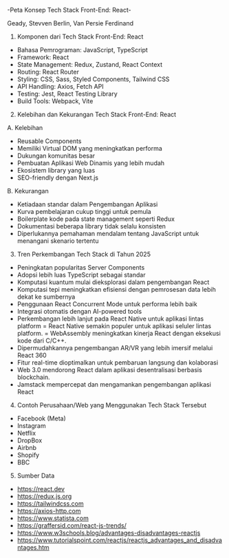 -Peta Konsep Tech Stack Front-End: React-

Geady, Stevven Berlin, Van Persie Ferdinand

1. Komponen dari Tech Stack Front-End: React
- Bahasa Pemrograman: JavaScript, TypeScript
- Framework: React
- State Management: Redux, Zustand, React Context
- Routing: React Router
- Styling: CSS, Sass, Styled Components, Tailwind CSS
- API Handling: Axios, Fetch API
- Testing: Jest, React Testing Library
- Build Tools: Webpack, Vite

2. Kelebihan dan Kekurangan Tech Stack Front-End: React

A. Kelebihan
- Reusable Components
- Memiliki Virtual DOM yang meningkatkan performa
- Dukungan komunitas besar
- Pembuatan Aplikasi Web Dinamis yang lebih mudah
- Ekosistem library yang luas
- SEO-friendly dengan Next.js

B. Kekurangan
- Ketiadaan standar dalam Pengembangan Aplikasi
- Kurva pembelajaran cukup tinggi untuk pemula
- Boilerplate kode pada state management seperti Redux
- Dokumentasi beberapa library tidak selalu konsisten
- Diperlukannya pemahaman mendalam tentang JavaScript untuk menangani skenario tertentu

3. Tren Perkembangan Tech Stack di Tahun 2025
- Peningkatan popularitas Server Components
- Adopsi lebih luas TypeScript sebagai standar
- Komputasi kuantum mulai dieksplorasi dalam pengembangan React
- Komputasi tepi meningkatkan efisiensi dengan pemrosesan data lebih dekat ke sumbernya
- Penggunaan React Concurrent Mode untuk performa lebih baik
- Integrasi otomatis dengan AI-powered tools
- Perkembangan lebih lanjut pada React Native untuk aplikasi lintas platform
= React Native semakin populer untuk aplikasi seluler lintas platform.
= WebAssembly meningkatkan kinerja React dengan eksekusi kode dari C/C++.
- Dipermudahkannya pengembangan AR/VR yang lebih imersif melalui React 360
- Fitur real-time dioptimalkan untuk pembaruan langsung dan kolaborasi
- Web 3.0 mendorong React dalam aplikasi desentralisasi berbasis blockchain.
- Jamstack mempercepat dan mengamankan pengembangan aplikasi React

4. Contoh Perusahaan/Web yang Menggunakan Tech Stack Tersebut
- Facebook (Meta)
- Instagram
- Netflix
- DropBox
- Airbnb
- Shopify
- BBC

5. Sumber Data
- https://react.dev
- https://redux.js.org
- https://tailwindcss.com
- https://axios-http.com
- https://www.statista.com
- https://graffersid.com/react-js-trends/
- https://www.w3schools.blog/advantages-disadvantages-reactjs
- https://www.tutorialspoint.com/reactjs/reactjs_advantages_and_disadvantages.htm


